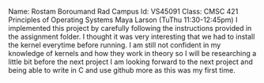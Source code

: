 Name: Rostam Boroumand Rad
Campus Id: VS45091
Class: CMSC 421 Principles of Operating Systems Maya Larson (TuThu 11:30-12:45pm)
I implemented this project by carefully following the instructions provided in the assignment folder.
I thought it was very interesting that we had to install the kernel everytime before running. I am still not confident in my knowledge of kernels and how they work in theory so I will be researching a little bit before the next project
I am looking forward to the next project and being able to write in C and use github more as this was my first time.
